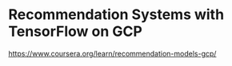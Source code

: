 # Recommendation Systems with TensorFlow on GCP

https://www.coursera.org/learn/recommendation-models-gcp/
